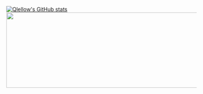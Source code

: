<!-- <img src="https://capsule-render.vercel.app/api?type=wave&color=auto&height=300&section=header&text=Qlellow's%20Github&fontSize=80" /> -->
[![Qlellow's GitHub stats](https://github-readme-stats.vercel.app/api?username=Qlellow&show_icons=true&theme=테마a&count_private=true)](https://github.com/anuraghazra/github-readme-stats)
<a href="https://www.gitanimals.org/en_US?utm_medium=image&utm_source=ahrwu&utm_content=line">
  <img
    src="https://render.gitanimals.org/lines/ahrwu?pet-id=717325332977676079"
    width="800"
    height="200"
  />
</a>
  
<!--
**ahrwu/ahrwu** is a ✨ _special_ ✨ repository because its `README.md` (this file) appears on your GitHub profile.

Here are some ideas to get you started:

- 🔭 I’m currently working on ...
- 🌱 I’m currently learning ...
- 👯 I’m looking to collaborate on ...
- 🤔 I’m looking for help with ...
- 💬 Ask me about ...
- 📫 How to reach me: ...
- 😄 Pronouns: ...
- ⚡ Fun fact: ...
-->
